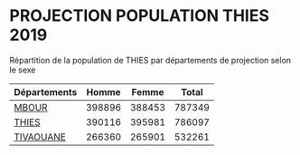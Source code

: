 # PROJECTION POPULATION THIES 2019
	
Répartition de la population de THIES par départements de projection selon le sexe
	
| Départements  | Homme | Femme | Total |
| --------- |:-----:|:-----:|:-----:|
| [MBOUR](MBOUR) | 398896 | 388453 | 787349 |
| [THIES](THIES) | 390116 | 395981 | 786097 |
| [TIVAOUANE](TIVAOUANE) | 266360 | 265901 | 532261 |
